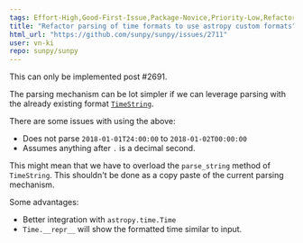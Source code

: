 ```yaml
---
tags: Effort-High,Good-First-Issue,Package-Novice,Priority-Low,Refactoring,time
title: "Refactor parsing of time formats to use astropy custom formats"
html_url: "https://github.com/sunpy/sunpy/issues/2711"
user: vn-ki
repo: sunpy/sunpy
---
```


This can only be implemented post #2691. 

The parsing mechanism can be lot simpler if we can leverage parsing with the already existing format [`TimeString`](https://github.com/astropy/astropy/blob/49c7b7fc6051ec4d6992985e0c6cf0071cf71148/astropy/time/formats.py#L738).

There are some issues with using the above:

- Does not parse `2018-01-01T24:00:00` to `2018-01-02T00:00:00`
- Assumes anything after `.` is a decimal second.

This might mean that we have to overload the `parse_string` method of `TimeString`. This shouldn't be done as a copy paste of the current parsing mechanism. 

Some advantages:

- Better integration with `astropy.time.Time`
- `Time.__repr__`  will show the formatted time similar to input.